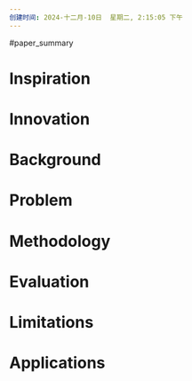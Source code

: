 ```yaml
---
创建时间: 2024-十二月-10日  星期二, 2:15:05 下午
---
```

#paper_summary 

# Inspiration



# Innovation



# Background



# Problem



# Methodology



# Evaluation



# Limitations



# Applications